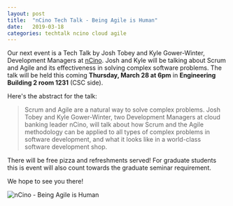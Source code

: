 ```yaml
---
layout: post
title:  "nCino Tech Talk - Being Agile is Human"
date:   2019-03-18
categories: techtalk ncino cloud agile
---
```


Our next event is a Tech Talk by Josh Tobey and Kyle Gower-Winter, Development 
Managers at [nCino](https://www.ncino.com/). Josh and Kyle will be talking about
Scrum and Agile and its effectiveness in solving complex software problems. The 
talk will be held this coming **Thursday, March 28 at 6pm** in **Engineering Building 2 room 1231** (CSC side).

Here's the abstract for the talk:

>Scrum and Agile are a natural way to solve complex problems. Josh Tobey and Kyle Gower-Winter, two Development Managers at cloud banking leader nCino, will talk about how Scrum and the Agile methodology can be applied to all types of complex problems in software development, and what it looks like in a world-class software development shop.

There will be free pizza and refreshments served! For graduate students this is event will also count towards the graduate seminar requirement.

We hope to see you there!

<img src="{{site.baseurl}}/assets/images/2019-03-28-ncino-techtalk.jpg" alt="nCino - Being Agile is Human" />
